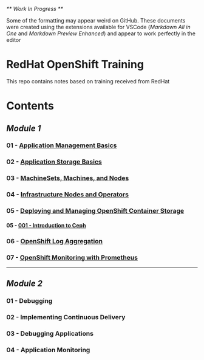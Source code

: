 _** Work In Progress **_

Some of the formatting may appear weird on GitHub. These documents were created using the extensions available for VSCode (*Markdown All in One* and *Markdown Preview Enhanced*) and appear to work perfectly in the editor

# RedHat OpenShift Training
This repo contains notes based on training received from RedHat

# Contents
## *Module 1*
### 01 - [Application Management Basics](./Module01-01-Application%20Management%20Basics.md)
### 02 - [Application Storage Basics](./Module01-02-Application%20Storage%20Basics.md)
### 03 - [MachineSets, Machines, and Nodes](./Module01-03-MachineSets%20Machines%20and%20Nodes.md)
### 04 - [Infrastructure Nodes and Operators](./Module01-04-Infrastructure%20Nodes%20and%20Operators.md)
### 05 - [Deploying and Managing OpenShift Container Storage](./Module01-05-Deploying%20and%20Managing%20OpenShift%20Container%20Storage.md)
#### 05 - [001 - Introduction to Ceph](./Module01-05-00-Introduction%20to%20Ceph.md)
### 06 - [OpenShift Log Aggregation](./Module01-06-OpenShift%20Log%20Aggregation.md)
### 07 - [OpenShift Monitoring with Prometheus](./Module01-07-OpenShift%20Monitoring%20with%20Prometheus.md)

---

## *Module 2*
### 01 - Debugging 
### 02 - Implementing Continuous Delivery
### 03 - Debugging Applications
### 04 - Application Monitoring

